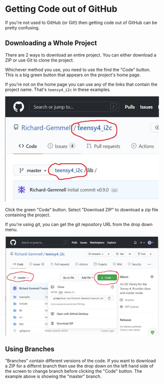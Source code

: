 # Getting Code out of GitHub

If you're not used to GitHub (or Git!) then getting code out
of GitHub can be pretty confusing.

## Downloading a Whole Project
There are 2 ways to download an entire project. You can either
download a ZIP or use Git to clone the project.

Whichever method you use, you need to use the find the "Code"
button. This is a big green button that appears on the project's
home page.

If you're not on the home page you can use any of the links that
contain the project name. That's `teensy4_i2c` in these examples.

![GitHub Links to a Project's Homepage](github_home_page_link.jpg)

Click the green "Code" button. Select "Download ZIP" to download
a zip file containing the project.

If you're using git, you can get the git repository URL from the
drop down menu.

![The GitHub Code Menu](github_code_menu.jpg)

## Using Branches
"Branches" contain different versions of the code. If you want
to download a ZIP for a differnt branch then use the drop down
on the left hand side of the screen to change branch before
clicking the "Code" button. The example above is showing the
"master" branch.